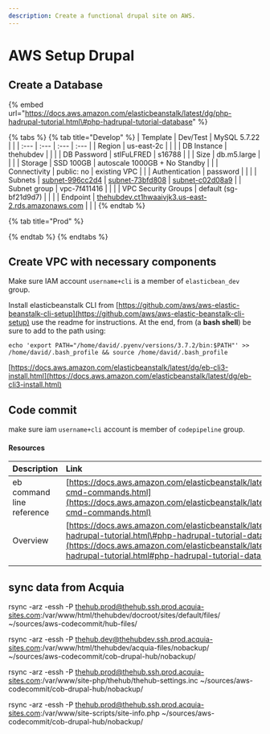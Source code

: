 ```yaml
---
description: Create a functional drupal site on AWS.
---
```


# AWS Setup Drupal

## Create a Database

{% embed url="https://docs.aws.amazon.com/elasticbeanstalk/latest/dg/php-hadrupal-tutorial.html\#php-hadrupal-tutorial-database" %}

{% tabs %}
{% tab title="Develop" %}
| Template | Dev/Test | MySQL 5.7.22 |  |
| :--- | :--- | :--- | :--- |
| Region | us-east-2c |  |  |
| DB Instance | thehubdev |  |  |
| DB Password | stIFuLFRED | s16788 |  |
| Size | db.m5.large |  |  |
| Storage | SSD 100GB | autoscale 1000GB + No Standby |  |
| Connectivity | public: no | existing VPC |  |
| Authentication | password |  |  |
| Subnets | [subnet-996cc2d4](https://us-east-2.console.aws.amazon.com/vpc/home?region=us-east-2#subnets:filter=subnet-996cc2d4) | [subnet-73bfd808](https://us-east-2.console.aws.amazon.com/vpc/home?region=us-east-2#subnets:filter=subnet-73bfd808) | [subnet-c02d08a9](https://us-east-2.console.aws.amazon.com/vpc/home?region=us-east-2#subnets:filter=subnet-c02d08a9) |
| Subnet group | vpc-7f411416 |  |  |
| VPC Security Groups | default \(sg-bf21d9d7\) |  |  |
| Endpoint | [thehubdev.ct1hwaaivjk3.us-east-2.rds.amazonaws.com](http://thehubdev.ct1hwaaivjk3.us-east-2.rds.amazonaws.com) |  |  |
{% endtab %}

{% tab title="Prod" %}

{% endtab %}
{% endtabs %}

## Create VPC with necessary components

Make sure IAM account `username+cli` is a member of `elasticbean_dev` group.

Install elasticbeanstalk CLI from [https://github.com/aws/aws-elastic-beanstalk-cli-setup](https://github.com/aws/aws-elastic-beanstalk-cli-setup) use the readme for instructions.  At the end, from \(a **bash shell**\) be sure to add to the path using:

`echo 'export PATH="/home/david/.pyenv/versions/3.7.2/bin:$PATH"' >> /home/david/.bash_profile && source /home/david/.bash_profile`

[https://docs.aws.amazon.com/elasticbeanstalk/latest/dg/eb-cli3-install.html](https://docs.aws.amazon.com/elasticbeanstalk/latest/dg/eb-cli3-install.html)

## Code commit

make sure iam `username+cli` account is member of  `codepipeline` group.



#### Resources

| Description | Link |
| :--- | :--- |
| eb command line reference | [https://docs.aws.amazon.com/elasticbeanstalk/latest/dg/eb3-cmd-commands.html](https://docs.aws.amazon.com/elasticbeanstalk/latest/dg/eb3-cmd-commands.html) |
| Overview | [https://docs.aws.amazon.com/elasticbeanstalk/latest/dg/php-hadrupal-tutorial.html\#php-hadrupal-tutorial-database](https://docs.aws.amazon.com/elasticbeanstalk/latest/dg/php-hadrupal-tutorial.html#php-hadrupal-tutorial-database) |
|  |  |

## sync data from Acquia

rsync -arz -essh -P thehub.prod@thehub.ssh.prod.acquia-sites.com:/var/www/html/thehubdev/docroot/sites/default/files/ ~/sources/aws-codecommit/hub-files/

rsync -arz -essh -P thehub.dev@thehubdev.ssh.prod.acquia-sites.com:/var/www/html/thehubdev/acquia-files/nobackup/ ~/sources/aws-codecommit/cob-drupal-hub/nobackup/

rsync -arz -essh -P thehub.prod@thehub.ssh.prod.acquia-sites.com:/var/www/site-php/thehub/thehub-settings.inc ~/sources/aws-codecommit/cob-drupal-hub/nobackup/

rsync -arz -essh -P thehub.prod@thehub.ssh.prod.acquia-sites.com:/var/www/site-scripts/site-info.php ~/sources/aws-codecommit/cob-drupal-hub/nobackup/

